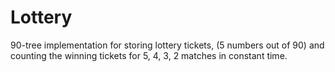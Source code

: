 # Lottery

90-tree implementation for storing lottery tickets, (5 numbers out of 90) and
counting the winning tickets for 5, 4, 3, 2 matches in constant time.
